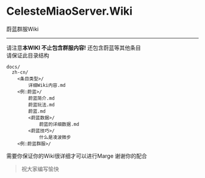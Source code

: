 # CelesteMiaoServer.Wiki
 蔚蓝群服Wiki

---
请注意**本WIKI 不止包含群服内容!** 还包含蔚蓝等其他条目  
请保证此目录结构
```
docs/
  zh-cn/
    <条目类型>/
        详细Wiki内容.md
    <例:蔚蓝>/
        蔚蓝简介.md
        蔚蓝玩法.md
        蔚蓝.md
        <蔚蓝数据>/
            蔚蓝的详细数据.md
        <蔚蓝技巧>/
            什么是凌波微步
    <例:蔚蓝群服>/
```
需要你保证你的Wiki很详细才可以进行Marge 谢谢你的配合
> 祝大家编写愉快